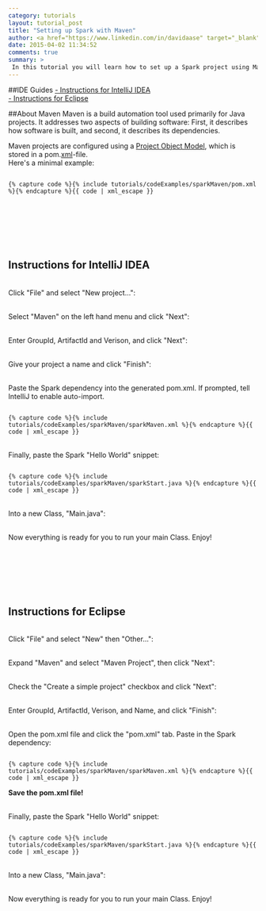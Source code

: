 ```yaml
---
category: tutorials
layout: tutorial_post
title: "Setting up Spark with Maven"
author: <a href="https://www.linkedin.com/in/davidaase" target="_blank">David Åse</a>
date: 2015-04-02 11:34:52
comments: true
summary: >
 In this tutorial you will learn how to set up a Spark project using Maven. It's aimed at Java beginners, and will show you how to set up your project in IntelliJ IDEA and Eclipse.
---
```


##IDE Guides
<a href="#intellij">- Instructions for IntelliJ IDEA</a><br>
<a href="#eclipse">- Instructions for Eclipse</a><br>
 
##About Maven
Maven is a build automation tool used primarily for Java projects. It addresses two aspects of building software: First, it describes how software is built, and second, it describes its dependencies.

Maven projects are configured using a 
<a href="https://en.wikipedia.org/wiki/Apache_Maven#Project_Object_Model">
    Project Object Model</a>, which is stored in a pom.<a href="https://en.wikipedia.org/wiki/XML" target="_blank">xml</a>-file. <br>Here's a minimal example:

<pre><code class="language-markup">
{% capture code %}{% include tutorials/codeExamples/sparkMaven/pom.xml %}{% endcapture %}{{ code | xml_escape }}
</code></pre>

<h2 id="intellij">Instructions for IntelliJ IDEA</h2>

<br>Click "File" and select "New project...":
<img src="/public/img/tutorials/posts/mavenTut/idea1.png" alt="">

<br>Select "Maven" on the left hand menu and click "Next":
<img src="/public/img/tutorials/posts/mavenTut/idea2.png" alt="">

<br>Enter GroupId, ArtifactId and Verison, and click "Next":
<img src="/public/img/tutorials/posts/mavenTut/idea3.png" alt="">

<br>Give your project a name and click "Finish":
<img src="/public/img/tutorials/posts/mavenTut/idea4.png" alt="">

<br>Paste the Spark dependency into the generated pom.xml. If prompted, tell IntelliJ to enable auto-import.
<img src="/public/img/tutorials/posts/mavenTut/idea5.png" alt="">
<pre><code class="language-markup">
{% capture code %}{% include tutorials/codeExamples/sparkMaven/sparkMaven.xml %}{% endcapture %}{{ code | xml_escape }}
</code></pre>

<br>Finally, paste the Spark "Hello World" snippet:
<pre><code class="language-java">
{% capture code %}{% include tutorials/codeExamples/sparkMaven/sparkStart.java %}{% endcapture %}{{ code | xml_escape }}
</code></pre>

<br>Into a new Class, "Main.java":
<img src="/public/img/tutorials/posts/mavenTut/idea6.png" alt="">

<br>Now everything is ready for you to run your main Class. Enjoy!



<h2 id="eclipse">Instructions for Eclipse</h2>

<br>Click "File" and select "New" then "Other...":
<img src="/public/img/tutorials/posts/mavenTut/eclipse1.png" alt="">

<br>Expand "Maven" and select "Maven Project", then click "Next":
<img src="/public/img/tutorials/posts/mavenTut/eclipse2.png" alt="">

<br>Check the "Create a simple project" checkbox and click "Next":
<img src="/public/img/tutorials/posts/mavenTut/eclipse3.png" alt="">

<br>Enter GroupId, ArtifactId, Verison, and Name, and click "Finish":
<img src="/public/img/tutorials/posts/mavenTut/eclipse4.png" alt="">

<br>Open the pom.xml file and click the "pom.xml" tab. Paste in the Spark dependency:
<img src="/public/img/tutorials/posts/mavenTut/eclipse5.png" alt="">
<pre><code class="language-markup">
{% capture code %}{% include tutorials/codeExamples/sparkMaven/sparkMaven.xml %}{% endcapture %}{{ code | xml_escape }}
</code></pre>
<strong>Save the pom.xml file!</strong>


<br>Finally, paste the Spark "Hello World" snippet:

<pre><code class="language-java">
{% capture code %}{% include tutorials/codeExamples/sparkMaven/sparkStart.java %}{% endcapture %}{{ code | xml_escape }}
</code></pre>

<br>Into a new Class, "Main.java":
<img src="/public/img/tutorials/posts/mavenTut/eclipse6.png" alt="">

<br>Now everything is ready for you to run your main Class. Enjoy!


<style>#intellij, #eclipse {padding-top: 100px;}</style>